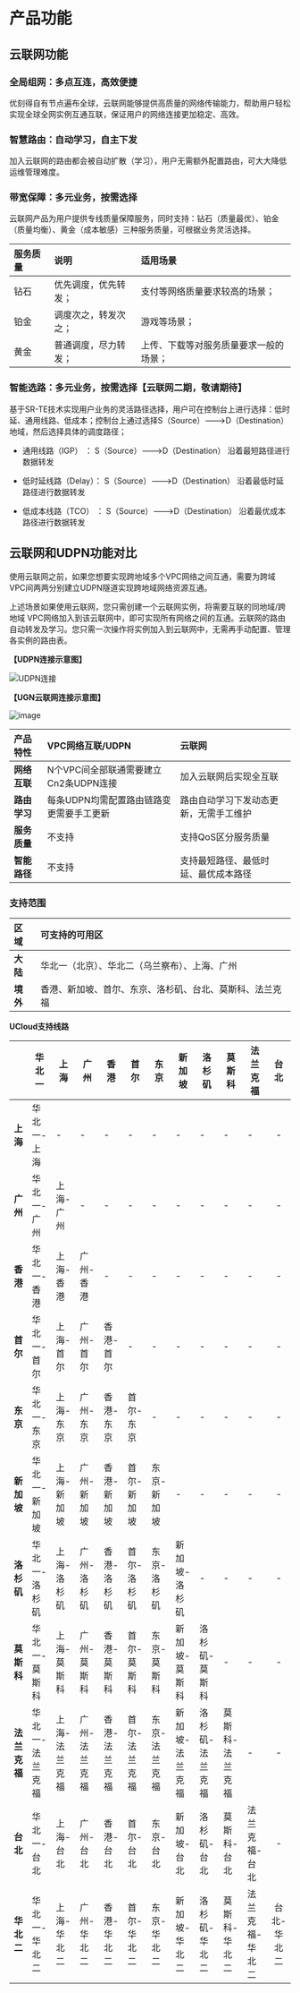 # 产品功能

## 云联网功能

### 全局组网：多点互连，高效便捷

优刻得自有节点遍布全球，云联网能够提供高质量的网络传输能力，帮助用户轻松实现全球全网实例互通互联，保证用户的网络连接更加稳定、高效。

### **智慧路由：自动学习，自主下发**

加入云联网的路由都会被自动扩散（学习），用户无需额外配置路由，可大大降低运维管理难度。

### **带宽保障：多元业务，按需选择**

云联网产品为用户提供专线质量保障服务，同时支持：钻石（质量最优）、铂金（质量均衡）、黄金（成本敏感）三种服务质量，可根据业务灵活选择。

| **服务质量** | **说明**             | **适用场景**                           |
| :----------- | :------------------- | :------------------------------------- |
| 钻石         | 优先调度，优先转发； | 支付等网络质量要求较高的场景；         |
| 铂金         | 调度次之，转发次之； | 游戏等场景；                           |
| 黄金         | 普通调度，尽力转发； | 上传、下载等对服务质量要求一般的场景； |

### **智能选路：多元业务，按需选择【云联网二期，敬请期待】**

基于SR-TE技术实现用户业务的灵活路径选择，用户可在控制台上进行选择：低时延、通用线路、低成本；控制台上通过选择S（Source）--->D（Destination）地域，然后选择具体的调度路径；

- 通用线路（IGP） ： S（Source）--->D（Destination） 沿着最短路径进行数据转发

- 低时延线路（Delay）： S（Source）--->D（Destination） 沿着最低时延路径进行数据转发

- 低成本线路（TCO）   ： S（Source）--->D（Destination） 沿着最优成本路径进行数据转发



## 云联网和UDPN功能对比

使用云联网之前，如果您想要实现跨地域多个VPC网络之间互通，需要为跨域VPC间两两分别建立UDPN隧道实现跨地域网络资源互通。

上述场景如果使用云联网，您只需创建一个云联网实例，将需要互联的同地域/跨地域 VPC网络加入到该云联网中，即可实现所有网络之间的互通。云联网的路由自动转发及学习。您只需一次操作将实例加入到云联网中，无需再手动配置、管理各实例的路由表。

**【UDPN连接示意图】**

![UDPN连接](https://user-images.githubusercontent.com/108066029/229449168-974baf00-031e-412f-a495-8aa1df2bdae5.png)



**【UGN云联网连接示意图】**

![image](https://user-images.githubusercontent.com/108066029/229449286-e159833a-7f6c-42ea-bfb0-825f29152324.png)




| **产品特性** | **VPC网络互联/UDPN**                     | **云联网**                             |
| :----------- | :--------------------------------------- | :------------------------------------- |
| **网络互联** | N个VPC间全部联通需要建立Cn2条UDPN连接    | 加入云联网后实现全互联                 |
| **路由学习** | 每条UDPN均需配置路由链路变更需要手工更新 | 路由自动学习下发动态更新，无需手工维护 |
| **服务质量** | 不支持                                   | 支持QoS区分服务质量                    |
| **智能路径** | 不支持                                   | 支持最短路径、最低时延、最优成本路径   |




### 支持范围

| **区域** | 可支持的可用区                                               |
| :------- | :----------------------------------------------------------- |
| **大陆** | 华北一（北京）、华北二（乌兰察布）、上海、广州               |
| **境外** | 香港、新加坡、首尔、东京、洛杉矶、台北、莫斯科、法兰克福 |

**UCloud支持线路**

|                          | **华北一**      | **上海**      | **广州**      | **香港**      | **首尔**      | **东京**      | **新加坡**      | **洛杉矶**      | **莫斯科** | **法兰克福** |  **台北**   |
| ------------------------ | --------------- | ------------- | ------------- | ------------- | ------------- | ------------- | --------------- | --------------- | ---------------------- | ------------------------ | :---------: |
| **上海**                 | 华北一-上海     | -             | -             | -             | -             | -             | -               | -               | -                      | -                        |      -      |
| **广州**                 | 华北一-广州     | 上海-广州     | -             | -             | -             | -             | -               | -               | -                      | -                        |      -      |
| **香港**                 | 华北一-香港     | 上海-香港     | 广州-香港     | -             | -             | -             | -               | -               | -                      | -                        |      -      |
| **首尔**                 | 华北一-首尔     | 上海-首尔     | 广州-首尔     | 香港-首尔     | -             | -             | -               | -               | -                      | -                        |      -      |
| **东京**                 | 华北一-东京     | 上海-东京     | 广州-东京     | 香港-东京     | 首尔-东京     | -             | -               | -               | -                      | -                        |      -      |
| **新加坡**               | 华北一-新加坡   | 上海-新加坡   | 广州-新加坡   | 香港-新加坡   | 首尔-新加坡   | 东京-新加坡   | -               | -               | -                      | -                        |      -      |
| **洛杉矶**               | 华北一-洛杉矶   | 上海-洛杉矶   | 广州-洛杉矶   | 香港-洛杉矶   | 首尔-洛杉矶   | 东京-洛杉矶   | 新加坡-洛杉矶   | -               | -                      | -                        |      -      |
| **莫斯科**   | 华北一-莫斯科   | 上海-莫斯科   | 广州-莫斯科   | 香港-莫斯科   | 首尔-莫斯科   | 东京-莫斯科   | 新加坡-莫斯科   | 洛杉矶-莫斯科   | -                      | -                        |      -      |
| **法兰克福** | 华北一-法兰克福 | 上海-法兰克福 | 广州-法兰克福 | 香港-法兰克福 | 首尔-法兰克福 | 东京-法兰克福 | 新加坡-法兰克福 | 洛杉矶-法兰克福 | 莫斯科-法兰克福        | -                        |      -      |
| **台北**                 | 华北一-台北     | 上海-台北     | 广州-台北     | 香港-台北     | 首尔-台北     | 东京-台北     | 新加坡-台北     | 洛杉矶-台北     | 莫斯科-台北            | 法兰克福-台北            |      -      |
| **华北二**               | 华北一-华北二   | 上海-华北二   | 广州-华北二   | 香港-华北二   | 首尔-华北二   | 东京-华北二   | 新加坡-华北二   | 洛杉矶-华北二   | 莫斯科-华北二          | 法兰克福-华北二          | 台北-华北二 |
